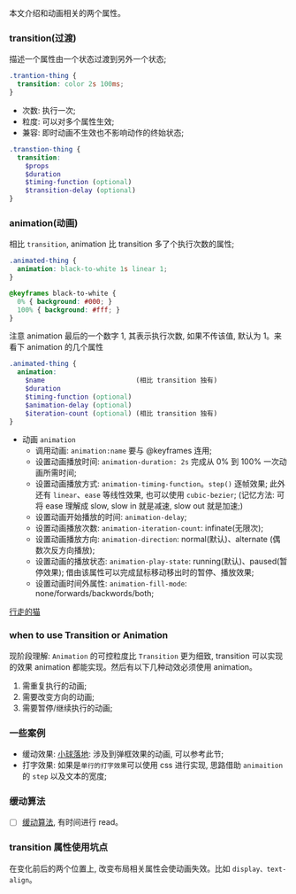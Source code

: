 本文介绍和动画相关的两个属性。

### transition(过渡)

描述一个属性由一个状态过渡到另外一个状态;

```css
.trantion-thing {
  transition: color 2s 100ms;
}
```

* 次数: 执行一次;
* 粒度: 可以对多个属性生效;
* 兼容: 即时动画不生效也不影响动作的终始状态;

```scss
.transtion-thing {
  transition:
    $props
    $duration
    $timing-function (optional)
    $transition-delay (optional)
}
```

### animation(动画)

相比 `transition`, animation 比 transition 多了个执行次数的属性;

```css
.animated-thing {
  animation: black-to-white 1s linear 1;
}

@keyframes black-to-white {
  0% { background: #000; }
  100% { background: #fff; }
}
```

注意 animation 最后的一个数字 1, 其表示执行次数, 如果不传该值, 默认为 1。来看下 animation 的几个属性

```scss
.animated-thing {
  animation:
    $name                       (相比 transition 独有)
    $duration
    $timing-function (optional)
    $animation-delay (optional)
    $iteration-count (optional) (相比 transition 独有)
}
```

* 动画 `animation`
  * 调用动画: `animation:name` 要与 @keyframes 连用;
  * 设置动画播放时间: `animation-duration: 2s`   完成从 0% 到 100% 一次动画所需时间;
  * 设置动画播放方式: `animation-timing-function`。`step()` 逐帧效果; 此外还有 `linear`、`ease` 等线性效果, 也可以使用 `cubic-bezier`; (记忆方法: 可将 ease 理解成 slow, slow in 就是减速, slow out 就是加速;)
  * 设置动画开始播放的时间: `animation-delay`;
  * 设置动画播放次数: `animation-iteration-count`: infinate(无限次);
  * 设置动画播放方向: `animation-direction`: normal(默认)、alternate (偶数次反方向播放);
  * 设置动画的播放状态: `animation-play-state`: running(默认)、paused(暂停效果); 借由该属性可以完成鼠标移动移出时的暂停、播放效果;
  * 设置动画时间外属性: `animation-fill-mode`: none/forwards/backwords/both;

[行走的猫](https://codepen.io/MuYunyun/pen/ZEzxBYb)

### when to use Transition or Animation

现阶段理解: `Animation` 的可控粒度比 `Transition` 更为细致, transition 可以实现的效果 animation 都能实现。然后有以下几种动效必须使用 animation。

1. 需重复执行的动画;
2. 需要改变方向的动画;
3. 需要暂停/继续执行的动画;

### 一些案例

* 缓动效果: [小球落地](https://codepen.io/MuYunyun/pen/EMmNZN): 涉及到弹框效果的动画, 可以参考此节;
* 打字效果: 如果是`单行的打字效果`可以使用 css 进行实现, 思路借助 `animaition` 的 `step` 以及文本的宽度;

### 缓动算法

- [ ] [缓动算法](https://www.zhangxinxu.com/wordpress/2017/01/share-a-animation-algorithm-js/), 有时间进行 read。

### transition 属性使用坑点

在变化前后的两个位置上, 改变布局相关属性会使动画失效。比如 `display、text-align`。